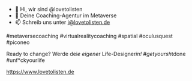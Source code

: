 - 👋 Hi, wir sind @lovetolisten
- 👀 Deine Coaching-Agentur im Metaverse
- 📫 Schreib uns unter i@lovetolisten.de

#metaversecoaching #virtualrealitycoaching #spatial #oculusquest #piconeo

Ready to change?
Werde dei*e eigene*r Life-Designer*in!
#getyoursh*tdone #unf*ckyourlife

<!---
love to listen ist dein persönlicher Game-Changer.

Coaching mit love to listen heißt, die Herausforderungen, die dir das Leben schwer machen, gemeinsam anzugehen. Lerne, nein zu sagen zu Dingen, die dich belasten. Stattdessen sag ja zu Dingen, die dir guttun.
Du allein bestimmst, was du zum Glücklichsein brauchst! Ready to change?

Wir bieten unser Coaching per Video-Call oder in Virtual Reality an.
Unser Virtual Reality Coaching ist mehr als ein Zoom-Meeting
‍oder Coaching durch einen digitalen Kanal. Wir entführen wir dich in unsere virtuelle Welt im Metaverse, egal, wo du dich gerade befindest.

Du kannst hier anonym über Themen sprechen, die dich bewegen. Ganz gleich, mit welchem Gerät du teilnehmen möchtest.
--->

https://www.lovetolisten.de
